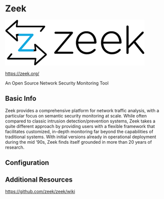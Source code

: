 # Zeek

![Service Logo](zeek.png)

https://zeek.org/

An Open Source Network Security Monitoring Tool

## Basic Info

Zeek provides a comprehensive platform for network traffic analysis, with a particular focus on semantic security monitoring at scale. While often compared to classic intrusion detection/prevention systems, Zeek takes a quite different approach by providing users with a flexible framework that facilitates customized, in-depth monitoring far beyond the capabilities of traditional systems. With initial versions already in operational deployment during the mid ‘90s, Zeek finds itself grounded in more than 20 years of research.


## Configuration



## Additional Resources

https://github.com/zeek/zeek/wiki